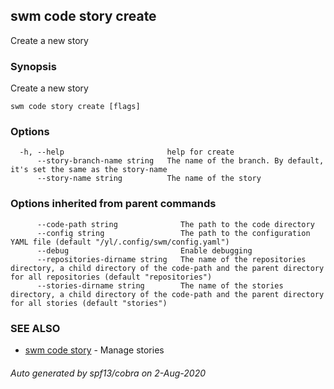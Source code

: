 ## swm code story create

Create a new story

### Synopsis

Create a new story

```
swm code story create [flags]
```

### Options

```
  -h, --help                       help for create
      --story-branch-name string   The name of the branch. By default, it's set the same as the story-name
      --story-name string          The name of the story
```

### Options inherited from parent commands

```
      --code-path string              The path to the code directory
      --config string                 The path to the configuration YAML file (default "/yl/.config/swm/config.yaml")
      --debug                         Enable debugging
      --repositories-dirname string   The name of the repositories directory, a child directory of the code-path and the parent directory for all repositories (default "repositories")
      --stories-dirname string        The name of the stories directory, a child directory of the code-path and the parent directory for all stories (default "stories")
```

### SEE ALSO

* [swm code story](swm_code_story.md)	 - Manage stories

###### Auto generated by spf13/cobra on 2-Aug-2020
